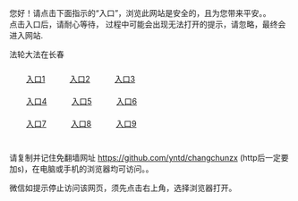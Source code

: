 您好！请点击下面指示的“入口”，浏览此网站是安全的，且为您带来平安。。 <br/>
点击入口后，请耐心等待， 过程中可能会出现无法打开的提示，请忽略，最终会进入网站. </br>

法轮大法在长春<br/>
<div style="padding:10px"><a style="margin:20px" target="_blank" href="https://d2ih7qlvou5k7b.cloudfront.net/2Qpsp?jqvyp" id="ccLink1" rel="nofollow">入口1</a> <a target="_blank" style="margin:20px" href="https://dqrmt3d3tiiu0.cloudfront.net/2Qpsp?cqkxs" id="ccLink2" rel="nofollow">入口2</a> <a style="margin:20px" target="_blank" href="https://d2ondo0uau7xhw.cloudfront.net/2Qpsp?ejcbczjq" id="ccLink3" rel="nofollow">入口3</a></div>

<div style="padding:10px" ><a style="margin:20px" target="_blank" href="https://d2ih7qlvou5k7b.cloudfront.net/2Qpsp?jqvyp" id="ccLink4" rel="nofollow">入口4</a> <a style="margin:20px" href="https://dqrmt3d3tiiu0.cloudfront.net/2Qpsp?cqkxs" target="_blank" id="ccLink5" rel="nofollow">入口5</a> <a style="margin:20px" href="https://d2ondo0uau7xhw.cloudfront.net/2Qpsp?ejcbczjq" target="_blank" id="ccLink6" rel="nofollow">入口6</a></div>

<div style="padding:10px"><a style="margin:20px" target="_blank" href="https://d2ih7qlvou5k7b.cloudfront.net/2Qpsp?jqvyp" id="ccLink7" rel="nofollow">入口7</a> <a style="margin:20px" href="https://dqrmt3d3tiiu0.cloudfront.net/2Qpsp?cqkxs" target="_blank" id="ccLink8" rel="nofollow">入口8</a> <a style="margin:20px" target="_blank" href="https://d2ondo0uau7xhw.cloudfront.net/2Qpsp?ejcbczjq" id="ccLink9" rel="nofollow">入口9</a></div>

<br/>



请复制并记住免翻墙网址 https://github.com/yntd/changchunzx (http后一定要加s)，在电脑或手机的浏览器均可访问。。<br/>

微信如提示停止访问该网页，须先点击右上角，选择浏览器打开。
